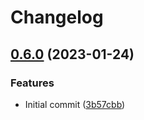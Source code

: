 # Changelog

## [0.6.0](https://github.com/mathematic-inc/addr-spec-rs/compare/v0.5.5...v0.6.0) (2023-01-24)


### Features

* Initial commit ([3b57cbb](https://github.com/mathematic-inc/addr-spec-rs/commit/3b57cbba07ecfb7d8ace80146abeda90797326c8))
